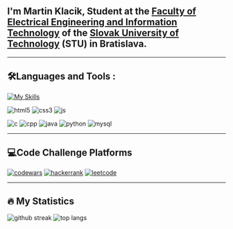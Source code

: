 ## I'm Martin Klacik, Student at the [Faculty of Electrical Engineering and Information Technology](https://www.fei.stuba.sk/) of the [Slovak University of Technology](https://www.stuba.sk/) (STU) in Bratislava.

---

## 🛠️Languages and Tools :

[![My Skills](https://skillicons.dev/icons?i=js,html,css,wasm)](https://skillicons.dev)
 	
![html5](https://img.shields.io/badge/HTML5-E34F26?style=for-the-badge&logo=html5&logoColor=white)
![css3](https://img.shields.io/badge/CSS3-1572B6?style=for-the-badge&logo=css3&logoColor=white)
![js](https://img.shields.io/badge/JavaScript-F7DF1E?style=for-the-badge&logo=javascript&logoColor=black)

![c](https://img.shields.io/badge/C-00599C?style=for-the-badge&logo=c&logoColor=white)
![cpp](https://img.shields.io/badge/C%2B%2B-00599C?style=for-the-badge&logo=c%2B%2B&logoColor=white)
![java](https://img.shields.io/badge/Java-ED8B00?style=for-the-badge&logo=java&logoColor=white)
![python](https://img.shields.io/badge/Python-3776AB?style=for-the-badge&logo=python&logoColor=white)
![mysql](https://img.shields.io/badge/MySQL-005C84?style=for-the-badge&logo=mysql&logoColor=white)

---

## 💻Code Challenge Platforms

[![codewars](https://img.shields.io/badge/Codewars-B1361E?style=for-the-badge&logo=Codewars&logoColor=white)](https://www.codewars.com/users/_l3moN)
[![hackerrank](https://img.shields.io/badge/-Hackerrank-2EC866?style=for-the-badge&logo=HackerRank&logoColor=white)](https://www.hackerrank.com/l3mon_?hr_r=1)
[![leetcode](https://img.shields.io/badge/-LeetCode-FFA116?style=for-the-badge&logo=LeetCode&logoColor=black)](https://leetcode.com/l3mon_/)

---

## 🔥 My Statistics
![github streak](https://streak-stats.demolab.com?user=mental-sigsegv&theme=dark&date_format=j%20M%5B%20Y%5D&hide_current_streak=true)
![top langs](https://github-readme-stats.vercel.app/api/top-langs/?username=mental-sigsegv&layout=compact&theme=dark)

